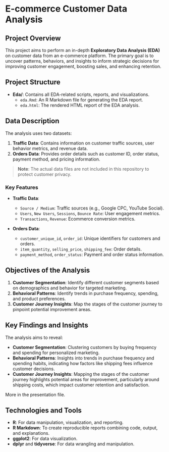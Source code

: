 # E-commerce Customer Data Analysis

## Project Overview
This project aims to perform an in-depth **Exploratory Data Analysis (EDA)** on customer data from an e-commerce platform. 
The primary goal is to uncover patterns, behaviors, and insights to inform strategic decisions for improving customer engagement, boosting sales, and enhancing retention.

## Project Structure
- **Eda/**: Contains all EDA-related scripts, reports, and visualizations.
  - `eda.Rmd`: An R Markdown file for generating the EDA report.
  - `eda.html`: The rendered HTML report of the EDA analysis.

## Data Description
The analysis uses two datasets:
1. **Traffic Data**: Contains information on customer traffic sources, user behavior metrics, and revenue data.
2. **Orders Data**: Provides order details such as customer ID, order status, payment method, and pricing information.

> **Note**: The actual data files are not included in this repository to protect customer privacy.

### Key Features
- **Traffic Data**:
  - `Source / Medium`: Traffic sources (e.g., Google CPC, YouTube Social).
  - `Users`, `New Users`, `Sessions`, `Bounce Rate`: User engagement metrics.
  - `Transactions`, `Revenue`: Ecommerce conversion metrics.

- **Orders Data**:
  - `customer_unique_id`, `order_id`: Unique identifiers for customers and orders.
  - `item_quantity`, `selling_price`, `shipping_fee`: Order details.
  - `payment_method`, `order_status`: Payment and order status information.

## Objectives of the Analysis
1. **Customer Segmentation**: Identify different customer segments based on demographics and behavior for targeted marketing.
2. **Behavioral Patterns**: Identify trends in purchase frequency, spending, and product preferences.
3. **Customer Journey Insights**: Map the stages of the customer journey to pinpoint potential improvement areas.

## Key Findings and Insights
The analysis aims to reveal:
- **Customer Segmentation**: Clustering customers by buying frequency and spending for personalized marketing.
- **Behavioral Patterns**: Insights into trends in purchase frequency and spending habits, indicating how factors like shipping fees influence customer decisions.
- **Customer Journey Insights**: Mapping the stages of the customer journey highlights potential areas for improvement, particularly around shipping costs, which impact customer retention and satisfaction.

More in the presentation file.

## Technologies and Tools
- **R**: For data manipulation, visualization, and reporting.
- **R Markdown**: To create reproducible reports combining code, output, and explanations.
- **ggplot2**: For data visualization.
- **dplyr** and **tidyverse**: For data wrangling and manipulation.

